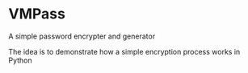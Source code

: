# VMPass

A simple password encrypter and generator

The idea is to demonstrate how a simple encryption process works in Python